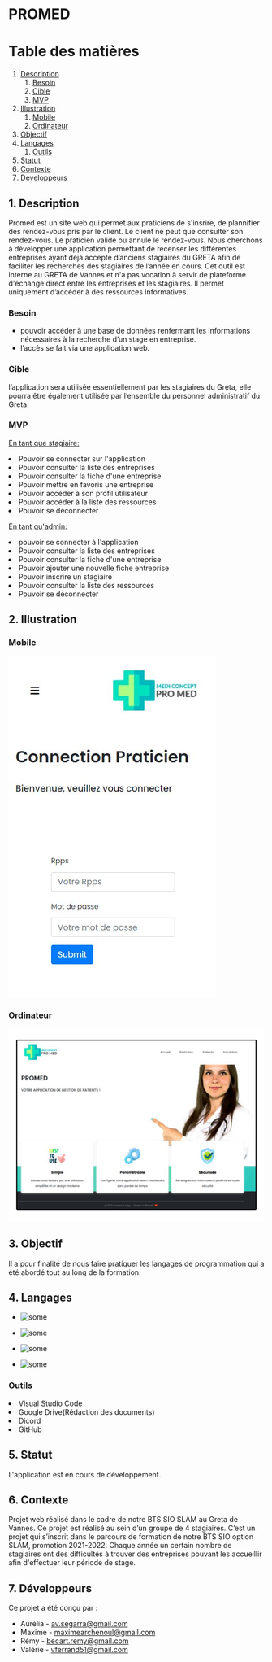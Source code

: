 # PROMED

# Table des matières
1. [Description](#Description)
    1. [Besoin](#Besoin)
    2. [Cible](#Cible)
    3. [MVP](#MVP)
2. [Illustration](#Illustration)
    1. [Mobile](#Mobile)
    2. [Ordinateur](#Ordinateur)
3. [Objectif](#Objectif)
4. [Langages](#Langages)
    1. [Outils](#Outils)
5. [Statut](#Statut)
6. [Contexte](#Contexte)
7. [Developpeurs](#Developpeurs)



##  1. Description <a id="Description"> </a>
Promed est un site web qui permet aux praticiens de s'insrire, de plannifier des rendez-vous pris par le client. Le client ne peut que consulter son rendez-vous. Le praticien valide ou annule le rendez-vous.
Nous cherchons à développer une application permettant de recenser les différentes entreprises ayant déjà accepté d’anciens stagiaires du GRETA afin de faciliter les recherches des stagiaires de l’année en cours. Cet outil est interne au GRETA de Vannes et n'a pas vocation à servir de plateforme d'échange direct entre les entreprises et les stagiaires. Il permet uniquement d’accéder à des ressources informatives.

### Besoin <a id="Besoin"> </a>
- pouvoir accéder à une base de données renfermant les informations nécessaires à la recherche d’un stage en entreprise.
- l’accès se fait via une application web.

### Cible <a id="Cible"> </a>
l’application sera utilisée essentiellement par les stagiaires du Greta, elle pourra être également utilisée par l’ensemble du personnel administratif du Greta.

### MVP <a id="MVP"> </a>
<u>En tant que stagiaire:</u>
 
<li>Pouvoir se connecter sur l'application</li>
<li>Pouvoir consulter la liste des entreprises</li>
<li>Pouvoir consulter la fiche d'une entreprise</li>
<li>Pouvoir mettre en favoris une entreprise</li>
<li>Pouvoir accéder à son profil utilisateur</li>
<li>Pouvoir accéder à la liste des ressources</li>
<li>Pouvoir se déconnecter</li>

<u>En tant qu'admin:</u>

<li>pouvoir se connecter à l'application</li>
<li>Pouvoir consulter la liste des entreprises</li>
<li>Pouvoir consulter la fiche d'une entreprise</li>
<li>Pouvoir ajouter une nouvelle fiche entreprise</li>
<li>Pouvoir inscrire un stagiaire</li>
<li>Pouvoir consulter la liste des ressources</li>
<li>Pouvoir se déconnecter</li>

## 2. Illustration <a id="Illustration"> </a>


### Mobile <a id="Mobile"> </a>

![alt text](./static/images/accueil_promed_mobile.JPG)

### Ordinateur <a id="Ordinateur"> </a>
![alt text](./static/images/accueil_promed.png)

## 3. Objectif <a id="Objectif"> </a>

 Il a pour finalité de nous faire pratiquer les langages de programmation qui a été abordé tout au long de la formation.

 
## 4. Langages <a id="Langages"> </a>

* ![some](https://img.shields.io/badge/HTML-FF5722?style=for-the-badge&logo=HTML&ogoColor=whitehttps")

*  ![some](https://img.shields.io/badge/CSS3-FF5722?style=for-the-badge&logo=HTML&ogoColor=whitehttps")

*  ![some](https://img.shields.io/badge/PHP-FF5722?style=for-the-badge&logo=HTML&ogoColor=whitehttps")

*  ![some](https://img.shields.io/badge/Mysql-FF5722?style=for-the-badge&logo=HTML&ogoColor=whitehttps")

### Outils <a id="Outils"> </a>

<li>Visual Studio Code</li>
<li>Google Drive(Rédaction des documents)</li>
<li>Dicord</li>
<li>GitHub</li>

## 5. Statut <a id="Statut"> </a>

L'application est en cours de développement.


## 6. Contexte <a id="Contexte"> </a>

 Projet web réalisé dans le cadre de notre BTS SIO SLAM au Greta de Vannes. Ce projet est réalisé au sein d’un groupe de 4 stagiaires.
 C’est un projet qui s’inscrit dans le parcours de formation de notre BTS SIO option SLAM, promotion 2021-2022. Chaque année un certain nombre de stagiaires ont des difficultés à trouver des entreprises pouvant les accueillir afin d'effectuer leur période de stage. 

 ## 7. Développeurs <a id="Developpeurs"> </a>

 Ce projet a été conçu par :

* Aurélia - av.segarra@gmail.com
* Maxime - maximearchenoul@gmail.com
* Rémy - becart.remy@gmail.com
* Valérie - vferrand51@gmail.com
